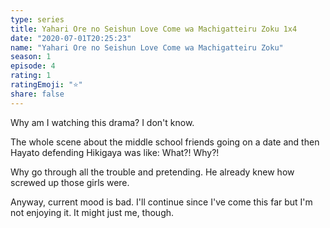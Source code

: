 ```yaml
---
type: series
title: Yahari Ore no Seishun Love Come wa Machigatteiru Zoku 1x4
date: "2020-07-01T20:25:23"
name: "Yahari Ore no Seishun Love Come wa Machigatteiru Zoku"
season: 1
episode: 4
rating: 1
ratingEmoji: "⭐️"
share: false
---
```


Why am I watching this drama? I don't know.

The whole scene about the middle school friends going on a date and then Hayato defending Hikigaya was like: What?! Why?!

Why go through all the trouble and pretending. He already knew how screwed up those girls were.

Anyway, current mood is bad. I'll continue since I've come this far but I'm not enjoying it. It might just me, though.
